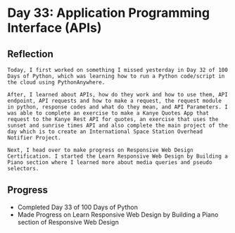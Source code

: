 # Day 33: Application Programming Interface (APIs)

## Reflection
    Today, I first worked on something I missed yesterday in Day 32 of 100 Days of Python, which was learning how to run a Python code/script in the cloud using PythonAnywhere. 
    
    After, I learned about APIs, how do they work and how to use them, API endpoint, API requests and how to make a request, the request module in python, response codes and what do they mean, and API Parameters. I was able to complete an exercise to make a Kanye Quotes App that request to the Kanye Rest API for quotes, an exercise that uses the sunset and sunrise times API and also complete the main project of the day which is to create an International Space Station Overhead Notifier Project.

    Next, I head over to make progress on Responsive Web Design Certification. I started the Learn Responsive Web Design by Building a Piano section where I learned more about media queries and pseudo selectors.

        
## Progress
  - Completed Day 33 of 100 Days of Python
  - Made Progress on Learn Responsive Web Design by Building a Piano section of Responsive Web Design